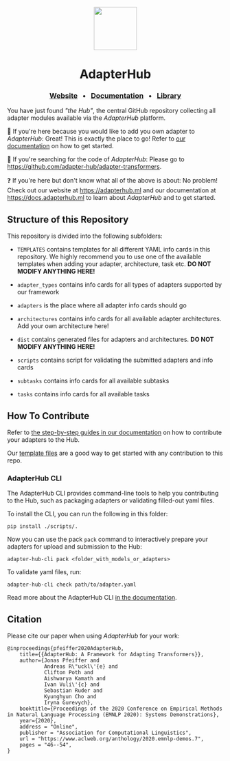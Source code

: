 <p align="center">
    <img src="resources/adapter-bert.png" width="100"/>
</p>
<h1 align="center">AdapterHub</h1>
<h3 align="center">
    <a href="https://adapterhub.ml">Website</a>
    &nbsp; • &nbsp;
    <a href="https://docs.adapterhub.ml">Documentation</a>
    &nbsp; • &nbsp;
    <a href="https://github.com/adapter-hub/adapter-transformers">Library</a>
</h3>

You have just found _"the Hub"_, the central GitHub repository collecting all adapter modules available via the _AdapterHub_ platform.

📍 If you're here because you would like to add you own adapter to _AdapterHub_: Great! This is exactly the place to go! Refer to [our documentation](https://docs.adapterhub.ml/contributing.html) on how to get started.

🔎 If you're searching for the code of _AdapterHub_: Please go to https://github.com/adapter-hub/adapter-transformers.

❓ If you're here but don't know what all of the above is about: No problem! Check out our website at https://adapterhub.ml and our documentation at https://docs.adapterhub.ml to learn about _AdapterHub_ and to get started.

## Structure of this Repository

This repository is divided into the following subfolders:

- `TEMPLATES` contains templates for all different YAML info cards in this repository. We highly recommend you to use one of the available templates when adding your adapter, architecture, task etc. **DO NOT MODIFY ANYTHING HERE!**

- `adapter_types` contains info cards for all types of adapters supported by our framework

- `adapters` is the place where all adapter info cards should go

- `architectures` contains info cards for all available adapter architectures. Add your own architecture here!

- `dist` contains generated files for adapters and architectures. **DO NOT MODIFY ANYTHING HERE!**

- `scripts` contains script for validating the submitted adapters and info cards

- `subtasks` contains info cards for all available subtasks

- `tasks` contains info cards for all available tasks

## How To Contribute

Refer to [the step-by-step guides in our documentation](https://docs.adapterhub.ml/contributing.html) on how to contribute your adapters to the Hub.

Our [template files](https://github.com/Adapter-Hub/Hub/tree/master/TEMPLATES) are a good way to get started with any contribution to this repo.

### AdapterHub CLI

The AdapterHub CLI provides command-line tools to help you contributing to the Hub, such as packaging adapters or validating filled-out yaml files.

To install the CLI, you can run the following in this folder:
```
pip install ./scripts/.
```

Now you can use the pack `pack` command to interactively prepare your adapters for upload and submission to the Hub:
```
adapter-hub-cli pack <folder_with_models_or_adapters>
```

To validate yaml files, run:
```
adapter-hub-cli check path/to/adapter.yaml
```

Read more about the AdapterHub CLI [in the documentation](https://docs.adapterhub.ml/contributing.html).


## Citation

Please cite our paper when using _AdapterHub_ for your work:

```
@inproceedings{pfeiffer2020AdapterHub,
    title={{AdapterHub: A Framework for Adapting Transformers}},
    author={Jonas Pfeiffer and
            Andreas R\"uckl\'{e} and
            Clifton Poth and
            Aishwarya Kamath and
            Ivan Vuli\'{c} and
            Sebastian Ruder and
            Kyunghyun Cho and
            Iryna Gurevych},
    booktitle={Proceedings of the 2020 Conference on Empirical Methods in Natural Language Processing (EMNLP 2020): Systems Demonstrations},
    year={2020},
    address = "Online",
    publisher = "Association for Computational Linguistics",
    url = "https://www.aclweb.org/anthology/2020.emnlp-demos.7",
    pages = "46--54",
}
```
